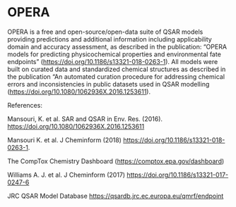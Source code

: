 # OPERA
OPERA is a free and open-source/open-data  suite of QSAR models providing predictions and additional information including applicability domain and accuracy assessment, as described in the publication: “OPERA models for predicting physicochemical properties and environmental fate endpoints” (https://doi.org/10.1186/s13321-018-0263-1). All models were built on curated data and standardized  chemical structures as described in the publication “An automated curation procedure for addressing chemical errors and inconsistencies in public datasets used in QSAR modelling (https://doi.org/10.1080/1062936X.2016.1253611).


References:

Mansouri, K. et al. SAR and QSAR in Env. Res. (2016). https://doi.org/10.1080/1062936X.2016.1253611

Mansouri K. et al. J Cheminform (2018) https://doi.org/10.1186/s13321-018-0263-1.

The CompTox Chemistry Dashboard (https://comptox.epa.gov/dashboard)

Williams A. J. et al. J Cheminform (2017) https://doi.org/10.1186/s13321-017-0247-6

JRC QSAR Model Database https://qsardb.jrc.ec.europa.eu/qmrf/endpoint
